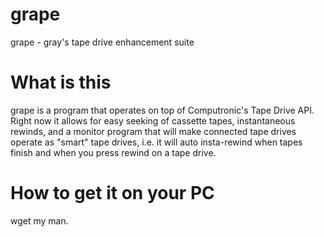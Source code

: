 # grape
grape - gray's tape drive enhancement suite

# What is this

grape is a program that operates on top of Computronic's Tape Drive API. Right now it allows for easy seeking of cassette tapes, instantaneous rewinds, and a monitor program that will make connected tape drives operate as "smart" tape drives, i.e. it will auto insta-rewind when tapes finish and when you press rewind on a tape drive.

# How to get it on your PC

wget my man.
